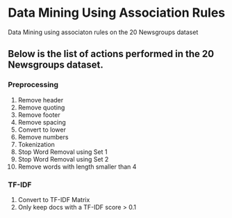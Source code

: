 # Data Mining Using Association Rules
Data Mining using associaton rules on the 20 Newsgroups dataset

## Below is the list of actions performed in the 20 Newsgroups dataset.
### Preprocessing
1. Remove header
2. Remove quoting
3. Remove footer
4. Remove spacing
5. Convert to lower
6. Remove numbers
7. Tokenization
8. Stop Word Removal using Set 1
9. Stop Word Removal using Set 2
10. Remove words with length smaller than 4

### TF-IDF
1. Convert to TF-IDF Matrix
2. Only keep docs with a TF-IDF score > 0.1
